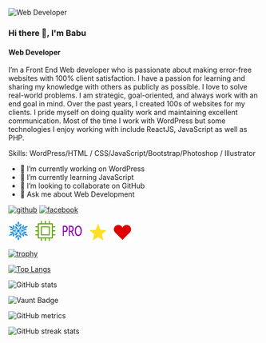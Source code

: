 ![Web Developer](https://scontent.fspd5-1.fna.fbcdn.net/v/t39.30808-6/417379854_3562888133978692_6451611749073630038_n.jpg?stp=dst-jpg_s600x600&_nc_cat=106&ccb=1-7&_nc_sid=783fdb&_nc_eui2=AeFbxEaniXlaxtx7VotydBkg5tP8XNDz8V_m0_xc0PPxX6dhk_EcIRQwW-aRNquDqBXntnbYgwCRbHdOiifAjjDe&_nc_ohc=vwtTUIg9pe8AX9RDvT9&_nc_ht=scontent.fspd5-1.fna&oh=00_AfCkJ6kqipxCie8xp-j4dHwyA2LchAbuJcTBBKxNZIGE8g&oe=65B51E9B)


### Hi there 👋, I'm Babu
#### Web Developer

 I’m a Front End Web developer who is passionate about making error-free websites with 100% client satisfaction. I have a passion for learning and sharing my knowledge with others as publicly as possible. I love to solve real-world problems. I am strategic, goal-oriented, and always work with an end goal in mind. Over the past years, I created 100s of websites for my clients. I pride myself on doing quality work and maintaining excellent communication. Most of the time I work with WordPress but some technologies I enjoy working with include ReactJS, JavaScript as well as PHP.

Skills: WordPress/HTML / CSS/JavaScript/Bootstrap/Photoshop / Illustrator

- 🔭 I’m currently working on WordPress 
- 🌱 I’m currently learning JavaScript 
- 👯 I’m looking to collaborate on GitHub 
- 💬 Ask me about Web Development 


[<img src='https://cdn.jsdelivr.net/npm/simple-icons@3.0.1/icons/github.svg' alt='github' height='40'>](https://github.com/https://github.com/bdbabu1996/bdbabu1996/tree/main)  [<img src='https://cdn.jsdelivr.net/npm/simple-icons@3.0.1/icons/facebook.svg' alt='facebook' height='40'>](https://www.facebook.com/https://www.facebook.com/princebabu.shiku)  

<a href='https://archiveprogram.github.com/'><img src='https://raw.githubusercontent.com/acervenky/animated-github-badges/master/assets/acbadge.gif' width='40' height='40'></a> <a href='https://docs.github.com/en/developers'><img src='https://raw.githubusercontent.com/acervenky/animated-github-badges/master/assets/devbadge.gif' width='40' height='40'></a> <a href='https://github.com/pricing'><img src='https://raw.githubusercontent.com/acervenky/animated-github-badges/master/assets/pro.gif' width='40' height='40'></a> <a href='https://stars.github.com/'><img src='https://raw.githubusercontent.com/acervenky/animated-github-badges/master/assets/starbadge.gif' width='35' height='35'></a> <a href='https://docs.github.com/en/github/supporting-the-open-source-community-with-github-sponsors'><img src='https://raw.githubusercontent.com/acervenky/animated-github-badges/master/assets/sponsorbadge.gif' width='35' height='35'></a> 

[![trophy](https://github-profile-trophy.vercel.app/?username=https://github.com/bdbabu1996/bdbabu1996/tree/main)](https://github.com/ryo-ma/github-profile-trophy)

[![Top Langs](https://github-readme-stats.vercel.app/api/top-langs/?username=https://github.com/bdbabu1996/bdbabu1996/tree/main)](https://github.com/anuraghazra/github-readme-stats)

![GitHub stats](https://github-readme-stats.vercel.app/api?username=https://github.com/bdbabu1996/bdbabu1996/tree/main&show_icons=true&count_private=true)  

![Vaunt Badge](https://api.vaunt.dev/v1/github/entities/https://github.com/bdbabu1996/bdbabu1996/tree/main/contributions?format=svg&private=true)  

![GitHub metrics](https://metrics.lecoq.io/https://github.com/bdbabu1996/bdbabu1996/tree/main)  

![GitHub streak stats](https://streak-stats.demolab.com/?user=https://github.com/bdbabu1996/bdbabu1996/tree/main)  

